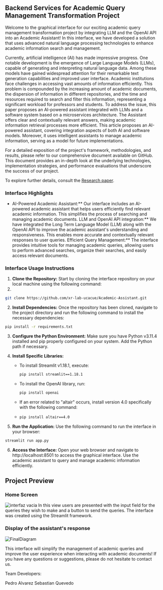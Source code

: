 ## Backend Services for Academic Query Management Transformation Project

Welcome to the graphical interface for our exciting academic query management transformation project by integrating LLM and the OpenAI API into an Academic Assistant! In this interface, we have developed a solution that uses advanced natural language processing technologies to enhance academic information search and management.

Currently, artificial intelligence (AI) has made impressive progress. One notable development is the emergence of Large Language Models (LLMs), capable of generating and interpreting natural language data. Among these models have gained widespread attention for their remarkable text generation capabilities and improved user interface. Academic institutions face challenges in accessing vast amounts of information efficiently. This problem is compounded by the increasing amount of academic documents, the dispersion of information in different repositories, and the time and resources required to search and filter this information, representing a significant workload for professors and students. To address the issue, this paper proposes an AI-powered assistant integrated with LLMs and a software system based on a microservices architecture. The Assistant offers clear and contextually relevant answers, making academic information retrieval processes more efficient. This article proposes an AI-powered assistant, covering integration aspects of both AI and software models. Moreover,  it uses intelligent assistants to manage academic information, serving as a model for future implementations.

For a detailed exposition of the project's framework, methodologies, and results, please refer to our comprehensive document available on GitHub. This document provides an in-depth look at the underlying technologies, implementation strategies, and performance evaluations that underscore the success of our project.

To explore further details, consult the [Research paper](/Academic_Query_Assistant.pdf).

### Interface Highlights
- AI-Powered Academic Assistant:** Our interface includes an AI-powered academic assistant that helps users efficiently find relevant academic information. This simplifies the process of searching and managing academic documents.
LLM and OpenAI API integration:** We have integrated the Long Term Language Model (LLM) along with the OpenAI API to improve the academic assistant's understanding and responsiveness. This enables more accurate and contextually relevant responses to user queries.
Efficient Query Management:** The interface provides intuitive tools for managing academic queries, allowing users to perform advanced searches, organize their searches, and easily access relevant documents.

### Interface Usage Instructions
1. **Clone the Repository:** Start by cloning the interface repository on your local machine using the following command:
2. 
```bash
git clone https://github.com/xr-lab-ucacue/Academic-Assistant.git
```

2. **Install Dependencies:** Once the repository has been cloned, navigate to the project directory and run the following command to install the necessary dependencies:

```bash
pip install -r requirements.txt
```

3. **Configure the Python Environment:** Make sure you have Python v3.11.4 installed and pip properly configured on your system. Add the Python path if necessary.

4. **Install Specific Libraries:**
   - To install Streamlit v1.18.1, execute:
     ```bash
     pip install streamlit==1.18.1
     ```
   - To install the OpenAI library, run:
     ```bash
     pip install openai
     ```
   - If an error related to "altair" occurs, install version 4.0 specifically with the following command:
   - 
     ```bash
     pip install altair==4.0
     ```

5. **Run the Application:** Use the following command to run the interface in your browser:

```bash
streamlit run app.py
```

6. **Access the Interface:** Open your web browser and navigate to http://localhost:8501 to access the graphical interface. Use the academic assistant to query and manage academic information efficiently.


## Project Preview
### Home Screen
![interfaz vacia](https://github.com/xr-lab-ucacue/Academic-Assistant/assets/73256134/e08d84fe-4a0f-4b82-a2c4-cf3865b4068b)
In this view users are presented with the input field for the queries they wish to make and a button to send the queries. The interface was created using the Streamlit framework.

### Display of the assistant's response
![FinalDiagram](https://github.com/xr-lab-ucacue/Academic-Assistant/assets/73256134/2b5e65e4-97ac-4dd6-bf64-22ddd60fb70f)


This interface will simplify the management of academic queries and improve the user experience when interacting with academic documents! If you have any questions or suggestions, please do not hesitate to contact us.



Team Developers:

Pedro Alvarez
Sebastian Quevedo
